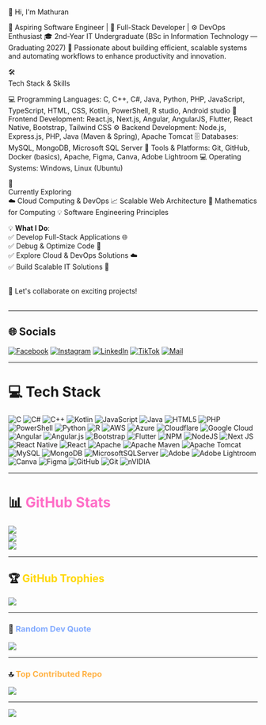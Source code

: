 <br>👋 Hi, I'm Mathuran </br>

🚀 Aspiring Software Engineer | 🎯 Full-Stack Developer | ⚙️ DevOps Enthusiast
🎓 2nd-Year IT Undergraduate (BSc in Information Technology — Graduating 2027)
🌱 Passionate about building efficient, scalable systems and automating workflows to enhance productivity and innovation. 

🛠️ <br>Tech Stack & Skills</br>

💻 Programming Languages:
C, C++, C#, Java, Python, PHP, JavaScript, TypeScript, HTML, CSS, Kotlin, PowerShell, R studio, Android studio
🎨 Frontend Development:
React.js, Next.js, Angular, AngularJS, Flutter, React Native, Bootstrap, Tailwind CSS
⚙️ Backend Development:
Node.js, Express.js, PHP, Java (Maven & Spring), Apache Tomcat
🗄️ Databases:
MySQL, MongoDB, Microsoft SQL Server
🧰 Tools & Platforms:
Git, GitHub, Docker (basics), Apache, Figma, Canva, Adobe Lightroom
💻 Operating Systems:
Windows, Linux (Ubuntu)

🚀 <br>Currently Exploring</br>
☁️ Cloud Computing & DevOps
📈 Scalable Web Architecture
🔢 Mathematics for Computing
💡 Software Engineering Principles

💡 <b>What I Do</b>:<br>
✅ Develop Full-Stack Applications 🌐<br>
✅ Debug & Optimize Code 🐞<br>
✅ Explore Cloud & DevOps Solutions ☁️<br>
✅ Build Scalable IT Solutions 🚀<br><br>

💬 Let's collaborate on exciting projects!<br><br>

---

## 🌐 Socials

[![Facebook](https://img.shields.io/badge/Facebook-%231877F2.svg?logo=Facebook&logoColor=white)](https://facebook.com/meshech26)
[![Instagram](https://img.shields.io/badge/Instagram-%23E4405F.svg?logo=Instagram&logoColor=white)](https://instagram.com/meshech_26)
[![LinkedIn](https://img.shields.io/badge/LinkedIn-%230077B5.svg?logo=linkedin&logoColor=white)](https://lk.linkedin.com/in/meshech-johnathan-b63455386)
[![TikTok](https://img.shields.io/badge/TikTok-%23000000.svg?logo=TikTok&logoColor=white)](https://tiktok.com/@meshechjohnathan)
[![Mail](https://img.shields.io/badge/Mail-iPhone%20Mail-blue?logo=apple&logoColor=white)](mailto:meshechjohnathan@icloud.com)

---

# 💻 Tech Stack

![C](https://img.shields.io/badge/c-%2300599C.svg?style=for-the-badge&logo=c&logoColor=white)
![C#](https://img.shields.io/badge/c%23-%23239120.svg?style=for-the-badge&logo=csharp&logoColor=white)
![C++](https://img.shields.io/badge/c++-%2300599C.svg?style=for-the-badge&logo=c%2B%2B&logoColor=white)
![Kotlin](https://img.shields.io/badge/kotlin-%237F52FF.svg?style=for-the-badge&logo=kotlin&logoColor=white)
![JavaScript](https://img.shields.io/badge/javascript-%23323330.svg?style=for-the-badge&logo=javascript&logoColor=%23F7DF1E)
![Java](https://img.shields.io/badge/java-%23ED8B00.svg?style=for-the-badge&logo=openjdk&logoColor=white)
![HTML5](https://img.shields.io/badge/html5-%23E34F26.svg?style=for-the-badge&logo=html5&logoColor=white)
![PHP](https://img.shields.io/badge/php-%23777BB4.svg?style=for-the-badge&logo=php&logoColor=white)
![PowerShell](https://img.shields.io/badge/PowerShell-%235391FE.svg?style=for-the-badge&logo=powershell&logoColor=white)
![Python](https://img.shields.io/badge/python-3670A0?style=for-the-badge&logo=python&logoColor=ffdd54)
![R](https://img.shields.io/badge/r-%23276DC3.svg?style=for-the-badge&logo=r&logoColor=white)
![AWS](https://img.shields.io/badge/AWS-%23FF9900.svg?style=for-the-badge&logo=amazon-aws&logoColor=white)
![Azure](https://img.shields.io/badge/azure-%230072C6.svg?style=for-the-badge&logo=microsoftazure&logoColor=white)
![Cloudflare](https://img.shields.io/badge/Cloudflare-F38020?style=for-the-badge&logo=Cloudflare&logoColor=white)
![Google Cloud](https://img.shields.io/badge/GoogleCloud-%234285F4.svg?style=for-the-badge&logo=google-cloud&logoColor=white)
![Angular](https://img.shields.io/badge/angular-%23DD0031.svg?style=for-the-badge&logo=angular&logoColor=white)
![Angular.js](https://img.shields.io/badge/angular.js-%23E23237.svg?style=for-the-badge&logo=angularjs&logoColor=white)
![Bootstrap](https://img.shields.io/badge/bootstrap-%238511FA.svg?style=for-the-badge&logo=bootstrap&logoColor=white)
![Flutter](https://img.shields.io/badge/Flutter-%2302569B.svg?style=for-the-badge&logo=Flutter&logoColor=white)
![NPM](https://img.shields.io/badge/NPM-%23CB3837.svg?style=for-the-badge&logo=npm&logoColor=white)
![NodeJS](https://img.shields.io/badge/node.js-6DA55F?style=for-the-badge&logo=node.js&logoColor=white)
![Next JS](https://img.shields.io/badge/Next-black?style=for-the-badge&logo=next.js&logoColor=white)
![React Native](https://img.shields.io/badge/react_native-%2320232a.svg?style=for-the-badge&logo=react&logoColor=%2361DAFB)
![React](https://img.shields.io/badge/react-%2320232a.svg?style=for-the-badge&logo=react&logoColor=%2361DAFB)
![Apache](https://img.shields.io/badge/apache-%23D42029.svg?style=for-the-badge&logo=apache&logoColor=white)
![Apache Maven](https://img.shields.io/badge/Apache%20Maven-C71A36?style=for-the-badge&logo=Apache%20Maven&logoColor=white)
![Apache Tomcat](https://img.shields.io/badge/apache%20tomcat-%23F8DC75.svg?style=for-the-badge&logo=apache-tomcat&logoColor=black)
![MySQL](https://img.shields.io/badge/mysql-4479A1.svg?style=for-the-badge&logo=mysql&logoColor=white)
![MongoDB](https://img.shields.io/badge/MongoDB-%234ea94b.svg?style=for-the-badge&logo=mongodb&logoColor=white)
![MicrosoftSQLServer](https://img.shields.io/badge/Microsoft%20SQL%20Server-CC2927?style=for-the-badge&logo=microsoft%20sql%20server&logoColor=white)
![Adobe](https://img.shields.io/badge/adobe-%23FF0000.svg?style=for-the-badge&logo=adobe&logoColor=white)
![Adobe Lightroom](https://img.shields.io/badge/Adobe%20Lightroom-31A8FF.svg?style=for-the-badge&logo=Adobe%20Lightroom&logoColor=white)
![Canva](https://img.shields.io/badge/Canva-%2300C4CC.svg?style=for-the-badge&logo=Canva&logoColor=white)
![Figma](https://img.shields.io/badge/figma-%23F24E1E.svg?style=for-the-badge&logo=figma&logoColor=white)
![GitHub](https://img.shields.io/badge/github-%23121011.svg?style=for-the-badge&logo=github&logoColor=white)
![Git](https://img.shields.io/badge/git-%23F05033.svg?style=for-the-badge&logo=git&logoColor=white)
![nVIDIA](https://img.shields.io/badge/nVIDIA-%2376B900.svg?style=for-the-badge&logo=nVIDIA&logoColor=white)

---

# 📊 <span style="color:#ff6ec7;">GitHub Stats</span>
![](https://github-readme-stats.vercel.app/api?username=Mathu-code&theme=radical&hide_border=false&include_all_commits=true&count_private=true)<br/>
![](https://nirzak-streak-stats.vercel.app/?user=Mathu-code&theme=radical&hide_border=false)<br/>
![](https://github-readme-stats.vercel.app/api/top-langs/?username=Mathu-code&theme=radical&hide_border=false&include_all_commits=true&count_private=true&layout=compact)

---

## 🏆 <span style="color:#ffd700;">GitHub Trophies</span>
![](https://github-profile-trophy.vercel.app/?username=Mathu-code&theme=radical&no-frame=false&no-bg=false&margin-w=4)

---

### 📝 <span style="color:#82aaff;">Random Dev Quote</span>
![](https://quotes-github-readme.vercel.app/api?type=horizontal&theme=tokyonight)

---

### 🔝 <span style="color:#ffb347;">Top Contributed Repo</span>
![](https://github-contributor-stats.vercel.app/api?username=Mathu-code&limit=5&theme=radical&combine_all_yearly_contributions=true)

---

[![](https://visitcount.itsvg.in/api?id=Mathu-code&icon=5&color=0)](https://visitcount.itsvg.in)

<!-- Proudly created with GPRM ( https://gprm.itsvg.in ) -->
